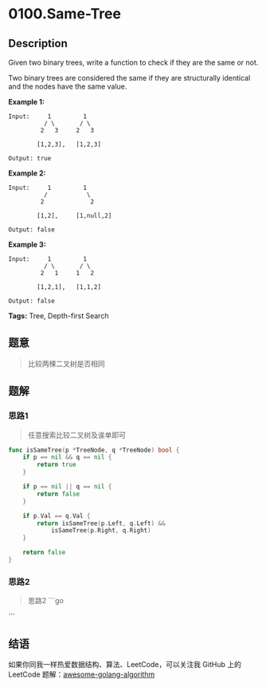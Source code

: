 # 0100.Same-Tree

## Description

Given two binary trees, write a function to check if they are the same or not.

Two binary trees are considered the same if they are structurally identical and the nodes have the same value.

**Example 1:**

```text
Input:     1         1
          / \       / \
         2   3     2   3

        [1,2,3],   [1,2,3]

Output: true
```

**Example 2:**

```text
Input:     1         1
          /           \
         2             2

        [1,2],     [1,null,2]

Output: false
```

**Example 3:**

```text
Input:     1         1
          / \       / \
         2   1     1   2

        [1,2,1],   [1,1,2]

Output: false
```

**Tags:** Tree, Depth-first Search

## 题意

> 比较两棵二叉树是否相同

## 题解

### 思路1

> 任意搜索比较二叉树及诶单即可

```go
func isSameTree(p *TreeNode, q *TreeNode) bool {
    if p == nil && q == nil {
        return true
    }

    if p == nil || q == nil {
        return false
    }

    if p.Val == q.Val {
        return isSameTree(p.Left, q.Left) &&
            isSameTree(p.Right, q.Right)
    }

    return false
}
```

### 思路2

> 思路2 \`\`\`go

\`\`\`

## 结语

如果你同我一样热爱数据结构、算法、LeetCode，可以关注我 GitHub 上的 LeetCode 题解：[awesome-golang-algorithm](https://github.com/kylesliu/awesome-golang-algorithm)

